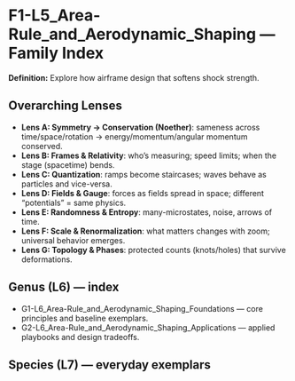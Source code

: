# F1-L5_Area-Rule_and_Aerodynamic_Shaping — Family Index
**Definition:** Explore how airframe design that softens shock strength.

## Overarching Lenses

- **Lens A: Symmetry -> Conservation (Noether)**: sameness across time/space/rotation → energy/momentum/angular momentum conserved.
- **Lens B: Frames & Relativity**: who’s measuring; speed limits; when the stage (spacetime) bends.
- **Lens C: Quantization**: ramps become staircases; waves behave as particles and vice-versa.
- **Lens D: Fields & Gauge**: forces as fields spread in space; different “potentials” = same physics.
- **Lens E: Randomness & Entropy**: many-microstates, noise, arrows of time.
- **Lens F: Scale & Renormalization**: what matters changes with zoom; universal behavior emerges.
- **Lens G: Topology & Phases**: protected counts (knots/holes) that survive deformations.

## Genus (L6) — index
- G1-L6_Area-Rule_and_Aerodynamic_Shaping_Foundations — core principles and baseline exemplars.
- G2-L6_Area-Rule_and_Aerodynamic_Shaping_Applications — applied playbooks and design tradeoffs.

## Species (L7) — everyday exemplars
